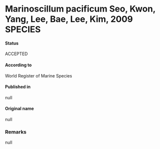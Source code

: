 Marinoscillum pacificum Seo, Kwon, Yang, Lee, Bae, Lee, Kim, 2009 SPECIES
=======

#### Status
ACCEPTED

#### According to
World Register of Marine Species

#### Published in
null

#### Original name
null

### Remarks
null
